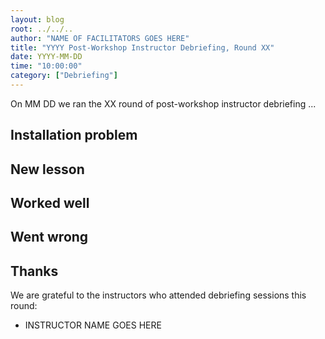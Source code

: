 ```yaml
---
layout: blog
root: ../../..
author: "NAME OF FACILITATORS GOES HERE"
title: "YYYY Post-Workshop Instructor Debriefing, Round XX"
date: YYYY-MM-DD
time: "10:00:00"
category: ["Debriefing"]
---
```

<!-- start excerpt -->
<p>
On MM DD we ran the XX round of post-workshop instructor debriefing ...
</p>
<!-- end excerpt -->
<h2>Installation problem</h2>
<!--
If any new installation problem was reported it should be mention here.
If only the usual installation problem was reported,
for example someone with old version of OS X,
this section can be cut off.
-->
<h2>New lesson</h2>
<!--
If someone used a new lesson
or made some awesome change
it should goes here.
-->
<h2>Worked well</h2>
<!--
If something new worked well,
for example use two projectors,
it should goes here.
-->
<h2>Went wrong</h2>
<!--
If something went wrong,
for example have students work at the fork of one Git repository,
it should goes here.
-->
<h2>Thanks</h2>
<p>
We are grateful to the instructors who attended debriefing sessions this round:
</p>
<ul>
  <li>INSTRUCTOR NAME GOES HERE</li>
</ul>

